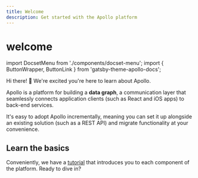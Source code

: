 ```yaml
---
title: Welcome
description: Get started with the Apollo platform
---
```


# welcome

import DocsetMenu from './components/docset-menu'; import { ButtonWrapper, ButtonLink } from 'gatsby-theme-apollo-docs';

Hi there! 👋 We're excited you're here to learn about Apollo.

Apollo is a platform for building a **data graph**, a communication layer that seamlessly connects application clients \(such as React and iOS apps\) to back-end services.

It's easy to adopt Apollo incrementally, meaning you can set it up alongside an existing solution \(such as a REST API\) and migrate functionality at your convenience.

## Learn the basics

Conveniently, we have a [tutorial](https://github.com/ouyuran/apollo-basics-cn/tree/d41cf537e8c53be776fb57878c9cd7d573e201e8/tutorial/introduction/README.md) that introduces you to each component of the platform. Ready to dive in?

